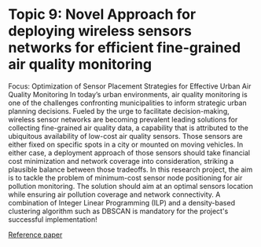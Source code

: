 # Topic 9: Novel Approach for deploying wireless sensors networks for efficient fine-grained air quality monitoring

Focus: Optimization of Sensor Placement Strategies for Effective Urban Air Quality Monitoring 
In today’s urban environments, air quality monitoring is one of the challenges confronting municipalities to inform strategic urban planning decisions. Fueled by the urge to facilitate decision-making, wireless sensor networks are becoming prevalent leading solutions for collecting fine-grained air quality data, a capability that is attributed to the ubiquitous availability of low-cost air quality sensors. Those sensors are either fixed on specific spots in a city or mounted on moving vehicles. In either case, a deployment approach of those sensors should take financial cost minimization and network coverage into consideration, striking a plausible balance between those tradeoffs. In this research project, the aim is to tackle the problem of minimum-cost sensor node positioning for air pollution monitoring. The solution should aim at an optimal sensors location while ensuring air pollution coverage and network connectivity. A combination of Integer Linear Programming (ILP) and a density-based clustering algorithm such as DBSCAN is mandatory for the project's successful implementation! 

[Reference paper](https://inria.hal.science/hal-01392863)

